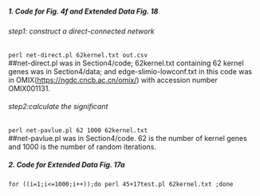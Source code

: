 ##### 1. Code for Fig. 4f and Extended Data Fig. 18
###### step1: construct a direct-connected network
`perl net-direct.pl 62kernel.txt out.csv`  
##net-direct.pl was in Section4/code; 62kernel.txt containing 62 kernel genes was in Section4/data; and edge-slimio-lowconf.txt in this code was in OMIX(https://ngdc.cncb.ac.cn/omix/) with accession number OMIX001131.
###### step2:calculate the significant
`perl net-pavlue.pl 62 1000 62kernel.txt`   
##net-pavlue.pl was in Section4/code. 62 is the number of kernel genes and 1000 is the number of random iterations.

##### 2. Code for Extended Data Fig. 17a
`for ((i=1;i<=1000;i++));do perl 45+17test.pl 62kernel.txt ;done`
